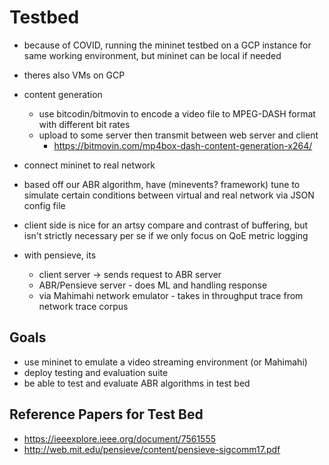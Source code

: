 # Testbed
* because of COVID, running the mininet testbed on a GCP instance for same working environment, but mininet can be local if needed
* theres also VMs on GCP
* content generation
	* use bitcodin/bitmovin to encode a video file to MPEG-DASH format with different bit rates
	* upload to some server then transmit between web server and client
		* https://bitmovin.com/mp4box-dash-content-generation-x264/
* connect mininet to real network
* based off our ABR algorithm, have (minevents? framework) tune to simulate certain conditions between virtual and real network via JSON config file
* client side is nice for an artsy compare and contrast of buffering, but isn't strictly necessary per se if we only focus on QoE metric logging

* with pensieve, its 
	* client server -> sends request to ABR server
	* ABR/Pensieve server - does ML and handling response
	* via Mahimahi network emulator - takes in throughput trace from network trace corpus

## Goals
* use mininet to emulate a video streaming environment (or Mahimahi)
* deploy testing and evaluation suite 
* be able to test and evaluate ABR algorithms in test bed

## Reference Papers for Test Bed
* https://ieeexplore.ieee.org/document/7561555
* http://web.mit.edu/pensieve/content/pensieve-sigcomm17.pdf